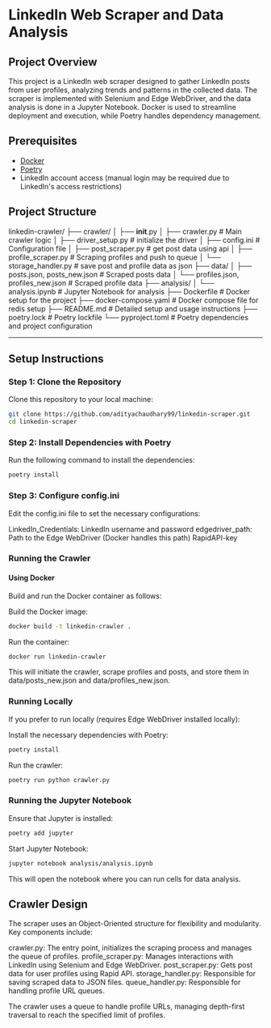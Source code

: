 # LinkedIn Web Scraper and Data Analysis

## Project Overview
This project is a LinkedIn web scraper designed to gather LinkedIn posts from user profiles, analyzing trends and patterns in the collected data. The scraper is implemented with Selenium and Edge WebDriver, and the data analysis is done in a Jupyter Notebook. Docker is used to streamline deployment and execution, while Poetry handles dependency management.

## Prerequisites

- [Docker](https://www.docker.com/products/docker-desktop)
- [Poetry](https://python-poetry.org/docs/#installation)
- LinkedIn account access (manual login may be required due to LinkedIn's access restrictions)

## Project Structure

linkedin-crawler/
├── crawler/
│   ├── __init__.py
│   ├── crawler.py               # Main crawler logic
│   ├── driver_setup.py          # initialize the driver
│   ├── config.ini               # Configuration file
│   ├── post_scraper.py          # get post data using api
│   ├── profile_scraper.py       # Scraping profiles and push to queue
│   └── storage_handler.py       # save post and profile data as json
├── data/
│   ├── posts.json, posts_new.json           # Scraped posts data
│   └── profiles.json, profiles_new.json     # Scraped profile data
├── analysis/
│   └── analysis.ipynb           # Jupyter Notebook for analysis
├── Dockerfile                   # Docker setup for the project
├── docker-compose.yaml          # Docker compose file for redis setup
├── README.md                    # Detailed setup and usage instructions
├── poetry.lock                  # Poetry lockfile
└── pyproject.toml               # Poetry dependencies and project configuration

---

## Setup Instructions

### Step 1: Clone the Repository
Clone this repository to your local machine:

```bash
git clone https://github.com/adityachaudhary99/linkedin-scraper.git
cd linkedin-scraper
```

### Step 2: Install Dependencies with Poetry
Run the following command to install the dependencies:

```bash
poetry install
```

### Step 3: Configure config.ini
Edit the config.ini file to set the necessary configurations:

LinkedIn_Credentials: LinkedIn username and password
edgedriver_path: Path to the Edge WebDriver (Docker handles this path)
RapidAPI-key


### Running the Crawler
#### Using Docker
Build and run the Docker container as follows:

Build the Docker image:

```bash
docker build -t linkedin-crawler .
```

Run the container:

```bash
docker run linkedin-crawler
```

This will initiate the crawler, scrape profiles and posts, and store them in data/posts_new.json and data/profiles_new.json.



### Running Locally
If you prefer to run locally (requires Edge WebDriver installed locally):

Install the necessary dependencies with Poetry:

```bash
poetry install
```

Run the crawler:

```bash
poetry run python crawler.py
```


### Running the Jupyter Notebook
Ensure that Jupyter is installed:

```bash
poetry add jupyter
```

Start Jupyter Notebook:

```bash
jupyter notebook analysis/analysis.ipynb
```

This will open the notebook where you can run cells for data analysis.


## Crawler Design
The scraper uses an Object-Oriented structure for flexibility and modularity. Key components include:

crawler.py: The entry point, initializes the scraping process and manages the queue of profiles.
profile_scraper.py: Manages interactions with LinkedIn using Selenium and Edge WebDriver.
post_scraper.py: Gets post data for user profiles using Rapid API.
storage_handler.py: Responsible for saving scraped data to JSON files.
queue_handler.py: Responsible for handling profile URL queues.

The crawler uses a queue to handle profile URLs, managing depth-first traversal to reach the specified limit of profiles.